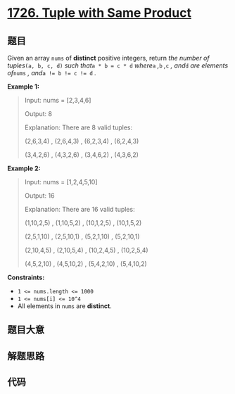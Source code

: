 # [1726. Tuple with Same Product](https://leetcode.com/problems/tuple-with-same-product/)

## 题目

Given an array `nums` of **distinct** positive integers, return _the number of
tuples_`(a, b, c, d)` _such that_`a * b = c * d` _where_`a` _,_`b` _,_`c` _,
and_`d` _are elements of_`nums` _, and_`a != b != c != d` _._

**Example 1:**

> Input: nums = [2,3,4,6]
>
> Output: 8
>
> Explanation: There are 8 valid tuples:
>
> (2,6,3,4) , (2,6,4,3) , (6,2,3,4) , (6,2,4,3)
>
> (3,4,2,6) , (4,3,2,6) , (3,4,6,2) , (4,3,6,2)

**Example 2:**

> Input: nums = [1,2,4,5,10]
>
> Output: 16
>
> Explanation: There are 16 valid tuples:
>
> (1,10,2,5) , (1,10,5,2) , (10,1,2,5) , (10,1,5,2)
>
> (2,5,1,10) , (2,5,10,1) , (5,2,1,10) , (5,2,10,1)
>
> (2,10,4,5) , (2,10,5,4) , (10,2,4,5) , (10,2,5,4)
>
> (4,5,2,10) , (4,5,10,2) , (5,4,2,10) , (5,4,10,2)

**Constraints:**

- `1 <= nums.length <= 1000`
- `1 <= nums[i] <= 10^4`
- All elements in `nums` are **distinct**.

## 题目大意

## 解题思路

## 代码

```javascript

```
